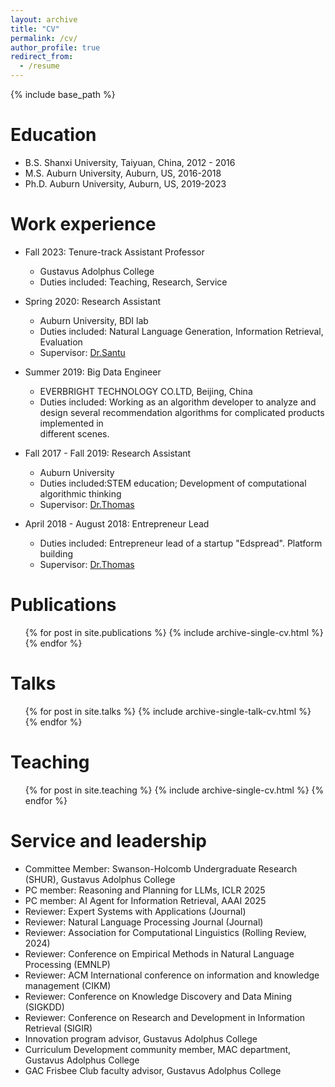 ```yaml
---
layout: archive
title: "CV"
permalink: /cv/
author_profile: true
redirect_from:
  - /resume
---
```


{% include base_path %}

Education
======
* B.S.  Shanxi University, Taiyuan, China, 2012 - 2016
* M.S.  Auburn University, Auburn, US,  2016-2018
* Ph.D. Auburn University, Auburn, US,  2019-2023

Work experience
======
* Fall 2023: Tenure-track Assistant Professor
  * Gustavus Adolphus College
  * Duties included: Teaching, Research, Service


* Spring 2020: Research Assistant
  * Auburn University, BDI lab
  * Duties included: Natural Language Generation, Information Retrieval, Evaluation
  * Supervisor: [Dr.Santu](https://karmake2.github.io/)

* Summer 2019: Big Data Engineer
  * EVERBRIGHT TECHNOLOGY CO.LTD, Beijing, China
  * Duties included: Working as an algorithm developer to analyze and design several recommendation algorithms for complicated products implemented in   
    different scenes.
  
* Fall 2017 - Fall 2019: Research Assistant
  * Auburn University
  * Duties included:STEM education; Development of computational algorithmic thinking
  * Supervisor: [Dr.Thomas](https://www.jakitaothomas.com/)

* April 2018 - August 2018: Entrepreneur Lead
  * Duties included: Entrepreneur lead of a startup "Edspread". Platform building
  * Supervisor: [Dr.Thomas](https://www.jakitaothomas.com/)



Publications
======
  <ul>{% for post in site.publications %}
    {% include archive-single-cv.html %}
  {% endfor %}</ul>
  
Talks
======
  <ul>{% for post in site.talks %}
    {% include archive-single-talk-cv.html %}
  {% endfor %}</ul>
  
Teaching
======
  <ul>{% for post in site.teaching %}
    {% include archive-single-cv.html %}
  {% endfor %}</ul>
  
Service and leadership
======
* Committee Member: Swanson-Holcomb Undergraduate Research (SHUR), Gustavus Adolphus College
* PC member: Reasoning and Planning for LLMs, ICLR 2025
* PC member: AI Agent for Information Retrieval, AAAI 2025
* Reviewer: Expert Systems with Applications (Journal)
* Reviewer: Natural Language Processing Journal (Journal)
* Reviewer: Association for Computational Linguistics (Rolling Review, 2024)
* Reviewer: Conference on Empirical Methods in Natural Language Processing (EMNLP)
* Reviewer: ACM International conference on information and knowledge management (CIKM)
* Reviewer: Conference on Knowledge Discovery and Data Mining (SIGKDD)
* Reviewer: Conference on Research and Development in Information Retrieval (SIGIR)
* Innovation program advisor, Gustavus Adolphus College
* Curriculum Development community member, MAC department, Gustavus Adolphus College
* GAC Frisbee Club faculty advisor, Gustavus Adolphus College

